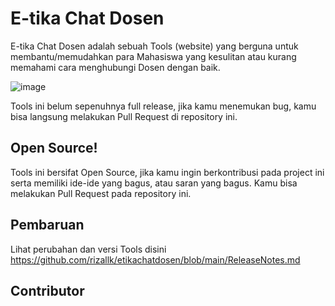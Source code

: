 # E-tika Chat Dosen
E-tika Chat Dosen adalah sebuah Tools (website) yang berguna untuk membantu/memudahkan para Mahasiswa yang kesulitan atau kurang memahami cara menghubungi Dosen dengan baik.

![image](https://user-images.githubusercontent.com/46246652/137717257-89cd5315-067f-4c41-9039-3b67226c5316.png)

Tools ini belum sepenuhnya full release, jika kamu menemukan bug, kamu bisa langsung melakukan Pull Request di repository ini.

## Open Source!
Tools ini bersifat Open Source, jika kamu ingin berkontribusi pada project ini serta memiliki ide-ide yang bagus, atau saran yang bagus. Kamu bisa melakukan Pull Request pada repository ini.

## Pembaruan

Lihat perubahan dan versi Tools disini https://github.com/rizallk/etikachatdosen/blob/main/ReleaseNotes.md

## Contributor
